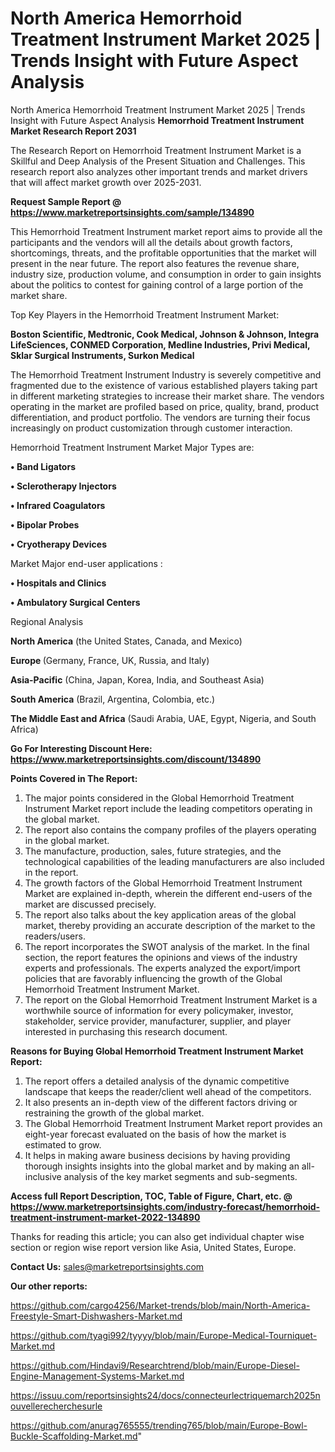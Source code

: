# North America Hemorrhoid Treatment Instrument Market 2025 | Trends Insight with Future Aspect Analysis
North America Hemorrhoid Treatment Instrument Market 2025 | Trends Insight with Future Aspect Analysis
<strong>Hemorrhoid Treatment Instrument Market Research Report 2031</strong>

The Research Report on Hemorrhoid Treatment Instrument Market is a Skillful and Deep Analysis of the Present Situation and Challenges. This research report also analyzes other important trends and market drivers that will affect market growth over 2025-2031.

<strong>Request Sample Report @ <a href=https://www.marketreportsinsights.com/sample/134890>https://www.marketreportsinsights.com/sample/134890</a></strong>

This Hemorrhoid Treatment Instrument market report aims to provide all the participants and the vendors will all the details about growth factors, shortcomings, threats, and the profitable opportunities that the market will present in the near future. The report also features the revenue share, industry size, production volume, and consumption in order to gain insights about the politics to contest for gaining control of a large portion of the market share.

Top Key Players in the Hemorrhoid Treatment Instrument Market:

<strong>Boston Scientific, Medtronic, Cook Medical, Johnson & Johnson, Integra LifeSciences, CONMED Corporation, Medline Industries, Privi Medical, Sklar Surgical Instruments, Surkon Medical</strong>

The Hemorrhoid Treatment Instrument Industry is severely competitive and fragmented due to the existence of various established players taking part in different marketing strategies to increase their market share. The vendors operating in the market are profiled based on price, quality, brand, product differentiation, and product portfolio. The vendors are turning their focus increasingly on product customization through customer interaction.

Hemorrhoid Treatment Instrument Market Major Types are:

<strong>• Band Ligators

• Sclerotherapy Injectors

• Infrared Coagulators

• Bipolar Probes

• Cryotherapy Devices</strong>

Market Major end-user applications :

<strong>• Hospitals and Clinics

• Ambulatory Surgical Centers</strong>

Regional Analysis

</u><strong><b>North America</b></strong> (the United States, Canada, and Mexico)

<strong><b>Europe </b></strong>(Germany, France, UK, Russia, and Italy)

<strong><b>Asia-Pacific</b></strong> (China, Japan, Korea, India, and Southeast Asia)

<strong><b>South America</b></strong> (Brazil, Argentina, Colombia, etc.)

<strong><b>The Middle East and Africa</b></strong> (Saudi Arabia, UAE, Egypt, Nigeria, and South Africa)

<strong>Go For Interesting Discount Here: <a href=https://www.marketreportsinsights.com/discount/134890>https://www.marketreportsinsights.com/discount/134890</a></strong>

<strong>Points Covered in The Report:</strong>
<ol>
  <li>The major points considered in the Global Hemorrhoid Treatment Instrument Market report include the leading competitors operating in the global market.</li>
  <li>The report also contains the company profiles of the players operating in the global market.</li>
  <li>The manufacture, production, sales, future strategies, and the technological capabilities of the leading manufacturers are also included in the report.</li>
  <li>The growth factors of the Global Hemorrhoid Treatment Instrument Market are explained in-depth, wherein the different end-users of the market are discussed precisely.</li>
  <li>The report also talks about the key application areas of the global market, thereby providing an accurate description of the market to the readers/users.</li>
  <li>The report incorporates the SWOT analysis of the market. In the final section, the report features the opinions and views of the industry experts and professionals. The experts analyzed the export/import policies that are favorably influencing the growth of the Global Hemorrhoid Treatment Instrument Market.</li>
  <li>The report on the Global Hemorrhoid Treatment Instrument Market is a worthwhile source of information for every policymaker, investor, stakeholder, service provider, manufacturer, supplier, and player interested in purchasing this research document.</li>
</ol>
<strong>Reasons for Buying Global Hemorrhoid Treatment Instrument Market Report:</strong>

<ol>
  <li>The report offers a detailed analysis of the dynamic competitive landscape that keeps the reader/client well ahead of the competitors.</li>
  <li>It also presents an in-depth view of the different factors driving or restraining the growth of the global market.</li>
  <li>The Global Hemorrhoid Treatment Instrument Market report provides an eight-year forecast evaluated on the basis of how the market is estimated to grow.</li>
  <li>It helps in making aware business decisions by having providing thorough insights insights into the global market and by making an all-inclusive analysis of the key market segments and sub-segments.</li>
</ol>
<strong>Access full Report Description, TOC, Table of Figure, Chart, etc. @ <a href=https://www.marketreportsinsights.com/industry-forecast/hemorrhoid-treatment-instrument-market-2022-134890>https://www.marketreportsinsights.com/industry-forecast/hemorrhoid-treatment-instrument-market-2022-134890</a></strong>


Thanks for reading this article; you can also get individual chapter wise section or region wise report version like Asia, United States, Europe.

<strong>Contact Us:</strong>
sales@marketreportsinsights.com

<strong>Our other reports:</strong>

<a href=https://github.com/cargo4256/Market-trends/blob/main/North-America-Freestyle-Smart-Dishwashers-Market.md>https://github.com/cargo4256/Market-trends/blob/main/North-America-Freestyle-Smart-Dishwashers-Market.md</a>

<a href=https://github.com/tyagi992/tyyyy/blob/main/Europe-Medical-Tourniquet-Market.md>https://github.com/tyagi992/tyyyy/blob/main/Europe-Medical-Tourniquet-Market.md</a>

<a href=https://github.com/Hindavi9/Researchtrend/blob/main/Europe-Diesel-Engine-Management-Systems-Market.md>https://github.com/Hindavi9/Researchtrend/blob/main/Europe-Diesel-Engine-Management-Systems-Market.md</a>

<a href=https://issuu.com/reportsinsights24/docs/connecteurlectriquemarch2025nouvellerecherchesurle>https://issuu.com/reportsinsights24/docs/connecteurlectriquemarch2025nouvellerecherchesurle</a>

<a href=https://github.com/anurag765555/trending765/blob/main/Europe-Bowl-Buckle-Scaffolding-Market.md>https://github.com/anurag765555/trending765/blob/main/Europe-Bowl-Buckle-Scaffolding-Market.md</a>"
